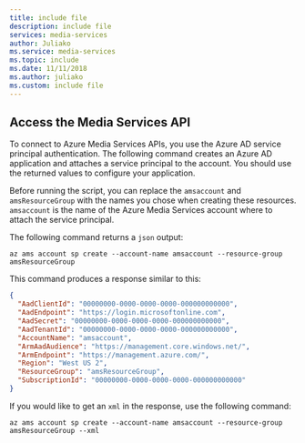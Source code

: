 ```yaml
---
title: include file
description: include file
services: media-services
author: Juliako
ms.service: media-services
ms.topic: include
ms.date: 11/11/2018
ms.author: juliako
ms.custom: include file
---
```


## Access the Media Services API

To connect to Azure Media Services APIs, you use the Azure AD service principal authentication. The following command creates an Azure AD application and attaches a service principal to the account. You should use the returned values to configure your application.

Before running the script, you can replace the `amsaccount` and `amsResourceGroup` with the names you chose when creating these resources. `amsaccount` is the name of the Azure Media Services account where to attach the service principal.

The following command returns a `json` output:

```azurecli
az ams account sp create --account-name amsaccount --resource-group amsResourceGroup
```

This command produces a response similar to this:

```json
{
  "AadClientId": "00000000-0000-0000-0000-000000000000",
  "AadEndpoint": "https://login.microsoftonline.com",
  "AadSecret": "00000000-0000-0000-0000-000000000000",
  "AadTenantId": "00000000-0000-0000-0000-000000000000",
  "AccountName": "amsaccount",
  "ArmAadAudience": "https://management.core.windows.net/",
  "ArmEndpoint": "https://management.azure.com/",
  "Region": "West US 2",
  "ResourceGroup": "amsResourceGroup",
  "SubscriptionId": "00000000-0000-0000-0000-000000000000"
}
```

If you would like to get an `xml` in the response, use the following command:

```azurecli
az ams account sp create --account-name amsaccount --resource-group amsResourceGroup --xml
```
